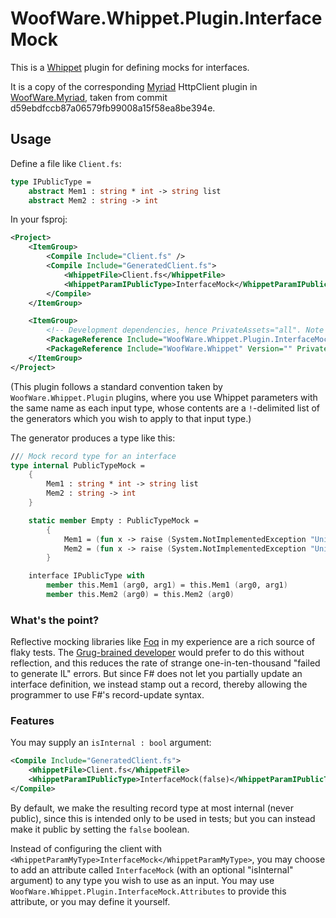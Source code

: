 # WoofWare.Whippet.Plugin.InterfaceMock

This is a [Whippet](https://github.com/Smaug123/WoofWare.Whippet) plugin for defining mocks for interfaces.

It is a copy of the corresponding [Myriad](https://github.com/MoiraeSoftware/myriad) HttpClient plugin in [WoofWare.Myriad](https://github.com/Smaug123/WoofWare.Myriad), taken from commit d59ebdfccb87a06579fb99008a15f58ea8be394e.

## Usage

Define a file like `Client.fs`:

```fsharp
type IPublicType =
    abstract Mem1 : string * int -> string list
    abstract Mem2 : string -> int
```

In your fsproj:

```xml
<Project>
    <ItemGroup>
        <Compile Include="Client.fs" />
        <Compile Include="GeneratedClient.fs">
            <WhippetFile>Client.fs</WhippetFile>
            <WhippetParamIPublicType>InterfaceMock</WhippetParamIPublicType>
        </Compile>
    </ItemGroup>

    <ItemGroup>
        <!-- Development dependencies, hence PrivateAssets="all". Note `WhippetPlugin="true"`. -->
        <PackageReference Include="WoofWare.Whippet.Plugin.InterfaceMock" WhippetPlugin="true" Version="" />
        <PackageReference Include="WoofWare.Whippet" Version="" PrivateAssets="all" />
    </ItemGroup>
</Project>
```

(This plugin follows a standard convention taken by `WoofWare.Whippet.Plugin` plugins,
where you use Whippet parameters with the same name as each input type,
whose contents are a `!`-delimited list of the generators which you wish to apply to that input type.)

The generator produces a type like this:

```fsharp
/// Mock record type for an interface
type internal PublicTypeMock =
    {
        Mem1 : string * int -> string list
        Mem2 : string -> int
    }

    static member Empty : PublicTypeMock =
        {
            Mem1 = (fun x -> raise (System.NotImplementedException "Unimplemented mock function"))
            Mem2 = (fun x -> raise (System.NotImplementedException "Unimplemented mock function"))
        }

    interface IPublicType with
        member this.Mem1 (arg0, arg1) = this.Mem1 (arg0, arg1)
        member this.Mem2 (arg0) = this.Mem2 (arg0)
```

### What's the point?

Reflective mocking libraries like [Foq](https://github.com/fsprojects/Foq) in my experience are a rich source of flaky tests.
The [Grug-brained developer](https://grugbrain.dev/) would prefer to do this without reflection, and this reduces the rate of strange one-in-ten-thousand "failed to generate IL" errors.
But since F# does not let you partially update an interface definition, we instead stamp out a record,
thereby allowing the programmer to use F#'s record-update syntax.

### Features

You may supply an `isInternal : bool` argument:

```xml
<Compile Include="GeneratedClient.fs">
    <WhippetFile>Client.fs</WhippetFile>
    <WhippetParamIPublicType>InterfaceMock(false)</WhippetParamIPublicType>
</Compile>
```

By default, we make the resulting record type at most internal (never public),
since this is intended only to be used in tests;
but you can instead make it public by setting the `false` boolean.

Instead of configuring the client with `<WhippetParamMyType>InterfaceMock</WhippetParamMyType>`,
you may choose to add an attribute called `InterfaceMock` (with an optional "isInternal" argument)
to any type you wish to use as an input.
You may use `WoofWare.Whippet.Plugin.InterfaceMock.Attributes` to provide this attribute, or you may define it yourself.
